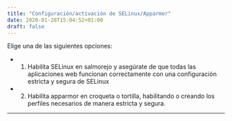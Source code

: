 ```yaml
---
title: "Configuración/activación de SELinux/Apparmor"
date: 2020-01-28T15:04:52+01:00
draft: false
---
```


Elige una de las siguientes opciones:

- 1. Habilita SELinux en salmorejo y asegúrate de que todas las aplicaciones web funcionan correctamente con una configuración estricta y segura de SELinux

- 2. Habilita apparmor en croqueta o tortilla, habilitando o creando los perfiles necesarios de manera estricta y segura.

***

